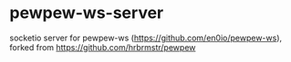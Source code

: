 # pewpew-ws-server
socketio server for pewpew-ws (https://github.com/en0io/pewpew-ws), forked from https://github.com/hrbrmstr/pewpew




